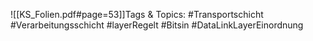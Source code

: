 
![[KS_Folien.pdf#page=53]]Tags & Topics:
   #Transportschicht
   #Verarbeitungsschicht
   #layerRegelt
   #Bitsin
   #DataLinkLayerEinordnung